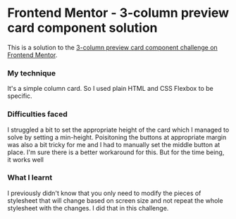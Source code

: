 # Frontend Mentor - 3-column preview card component solution

This is a solution to the [3-column preview card component challenge on Frontend Mentor](https://www.frontendmentor.io/challenges/3column-preview-card-component-pH92eAR2-). 

### My technique
It's a simple column card. So I used plain HTML and CSS Flexbox to be specific.

### Difficulties faced
I struggled a bit to set the appropriate height of the card which I managed to solve by setting a min-height. Poisitoning the buttons at appropriate margin was also a bit tricky for me and I had to manually set the middle button at place. I'm sure there is a better workaround for this. But for the time being, it works well

### What I learnt
I previously didn't know that you only need to modify the pieces of stylesheet that will change based on screen size and not repeat the whole stylesheet with the changes. I did that in this challenge.
